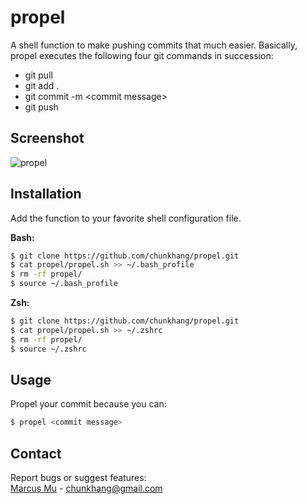 # propel

A shell function to make pushing commits that much easier. Basically, propel executes the following four git commands in succession:
* git pull
* git add .
* git commit -m \<commit message\>
* git push

## Screenshot

![propel](https://user-images.githubusercontent.com/12708862/27552164-d4c51228-5ad8-11e7-80f3-d0cc92b4599b.gif)

## Installation

Add the function to your favorite shell configuration file. 

**Bash:**
```sh
$ git clone https://github.com/chunkhang/propel.git
$ cat propel/propel.sh >> ~/.bash_profile
$ rm -rf propel/
$ source ~/.bash_profile
```

**Zsh:**
```sh
$ git clone https://github.com/chunkhang/propel.git
$ cat propel/propel.sh >> ~/.zshrc
$ rm -rf propel/
$ source ~/.zshrc
```

## Usage

Propel your commit because you can:
```sh
$ propel <commit message>
```

## Contact

Report bugs or suggest features: <br />
[Marcus Mu](http://marcusmu.me) - chunkhang@gmail.com
